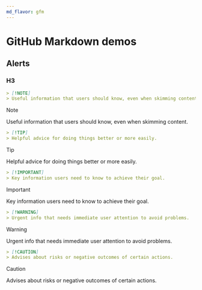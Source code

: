 ```yaml
---
md_flavor: gfm
---
```


# GitHub Markdown demos

## Alerts

### H3

```md
> [!NOTE]
> Useful information that users should know, even when skimming content.
```

> [!NOTE]
> Useful information that users should know, even when skimming content.

```md
> [!TIP]
> Helpful advice for doing things better or more easily.
```

> [!TIP]
> Helpful advice for doing things better or more easily.

```md
> [!IMPORTANT]
> Key information users need to know to achieve their goal.
```

> [!IMPORTANT]
> Key information users need to know to achieve their goal.

```md
> [!WARNING]
> Urgent info that needs immediate user attention to avoid problems.
```

> [!WARNING]
> Urgent info that needs immediate user attention to avoid problems.

```md
> [!CAUTION]
> Advises about risks or negative outcomes of certain actions.
```

> [!CAUTION]
> Advises about risks or negative outcomes of certain actions.
